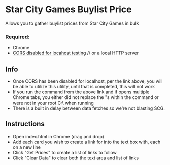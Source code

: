 #  Star City Games Buylist Price
Allows you to gather buylist prices from Star City Games in bulk

### Required:
* Chrome
* [CORS disabled for locahost testing](https://medium.com/@siddhartha.ng/disable-cross-origin-on-chrome-for-localhost-c644b131db19) // or a local HTTP server

## Info
* Once CORS has been disabled for localhost, per the link above, you will be able to utilize this utility, until that is completed, this will not work
* If you run the command from the above link and if opens multiple Chrome tabs, you either did not replace the "s within the command or were not in your root C:\ when running
* There is a built in delay between data fetches so we're not blasting SCG.

## Instructions
* Open index.html in Chrome (drag and drop)
* Add each card you wish to create a link for into the text box with, each on a new line
* Click "Get Prices" to create a list of links to follow
* Click "Clear Data" to clear both the text area and list of links
